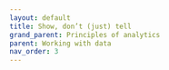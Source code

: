 ```yaml
---
layout: default
title: Show, don’t (just) tell
grand_parent: Principles of analytics
parent: Working with data
nav_order: 3
---
```

